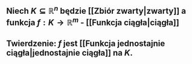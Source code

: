 ## Niech $K \subseteq \mathbb{R}^n$ będzie [[Zbiór zwarty|zwarty]] a funkcja $f:K\rightarrow \mathbb{R}^m$ - [[Funkcja ciągła|ciągła]]
## **Twierdzenie**: $f$ jest [[Funkcja jednostajnie ciągła|jednostajnie ciągła]] na $K$.